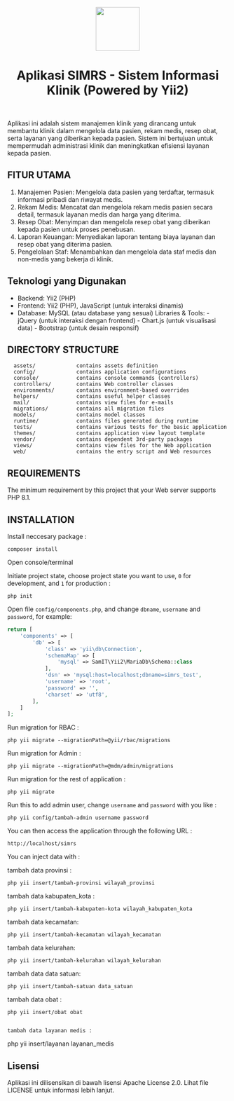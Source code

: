 <p align="center">
    <a href="https://github.com/yiisoft" target="_blank">
        <img src="https://avatars0.githubusercontent.com/u/993323" height="100px">
    </a>
    <h1 align="center">Aplikasi SIMRS - Sistem Informasi Klinik (Powered by Yii2)</h1>
    <br>
</p>

Aplikasi ini adalah sistem manajemen klinik yang dirancang untuk membantu klinik dalam mengelola data pasien, rekam medis, resep obat, serta layanan yang diberikan kepada pasien. Sistem ini bertujuan untuk mempermudah administrasi klinik dan meningkatkan efisiensi layanan kepada pasien.

## FITUR UTAMA

1. Manajemen Pasien: Mengelola data pasien yang terdaftar, termasuk informasi pribadi dan riwayat medis.
2. Rekam Medis: Mencatat dan mengelola rekam medis pasien secara detail, termasuk layanan medis dan harga yang diterima.
3. Resep Obat: Menyimpan dan mengelola resep obat yang diberikan kepada pasien untuk proses penebusan.
4. Laporan Keuangan: Menyediakan laporan tentang biaya layanan dan resep obat yang diterima pasien.
5. Pengelolaan Staf: Menambahkan dan mengelola data staf medis dan non-medis yang bekerja di klinik.

## Teknologi yang Digunakan

- Backend: Yii2 (PHP)
- Frontend: Yii2 (PHP), JavaScript (untuk interaksi dinamis)
- Database: MySQL (atau database yang sesuai)
  Libraries & Tools: - jQuery (untuk interaksi dengan frontend) - Chart.js (untuk visualisasi data) - Bootstrap (untuk desain responsif)

## DIRECTORY STRUCTURE

      assets/             contains assets definition
      config/             contains application configurations
      console/            contains console commands (controllers)
      controllers/        contains Web controller classes
      environments/       contains environment-based overrides
      helpers/            contains useful helper classes
      mail/               contains view files for e-mails
      migrations/         contains all migration files
      models/             contains model classes
      runtime/            contains files generated during runtime
      tests/              contains various tests for the basic application
      themes/             contains application view layout template
      vendor/             contains dependent 3rd-party packages
      views/              contains view files for the Web application
      web/                contains the entry script and Web resources

## REQUIREMENTS

The minimum requirement by this project that your Web server supports PHP 8.1.

## INSTALLATION

Install neccesary package :

```
composer install
```

Open console/terminal

Initiate project state, choose project state you want to use, `0` for development, and `1` for production :

```
php init
```

Open file `config/components.php`, and change `dbname`, `username` and `password`, for example:

```php
return [
    'components' => [
        'db' => [
            'class' => 'yii\db\Connection',
            'schemaMap' => [
                'mysql' => SamIT\Yii2\MariaDb\Schema::class
            ],
            'dsn' => 'mysql:host=localhost;dbname=simrs_test',
            'username' => 'root',
            'password' => '',
            'charset' => 'utf8',
        ],
    ]
];
```

Run migration for RBAC :

```
php yii migrate --migrationPath=@yii/rbac/migrations
```

Run migration for Admin :

```
php yii migrate --migrationPath=@mdm/admin/migrations
```

Run migration for the rest of application :

```
php yii migrate
```

Run this to add admin user, change `username` and `password` with you like :

```
php yii config/tambah-admin username password
```

You can then access the application through the following URL :

```
http://localhost/simrs
```

You can inject data with :

tambah data provinsi :

```
php yii insert/tambah-provinsi wilayah_provinsi
```

tambah data kabupaten_kota :

```
php yii insert/tambah-kabupaten-kota wilayah_kabupaten_kota
```

tambah data kecamatan:

```
php yii insert/tambah-kecamatan wilayah_kecamatan
```

tambah data kelurahan:

```
php yii insert/tambah-kelurahan wilayah_kelurahan
```

tambah data data satuan:

```
php yii insert/tambah-satuan data_satuan
```

tambah data obat :

```
php yii insert/obat obat


tambah data layanan medis :

```

php yii insert/layanan layanan_medis

## Lisensi

Aplikasi ini dilisensikan di bawah lisensi Apache License 2.0. Lihat file LICENSE untuk informasi lebih lanjut.

```

```
